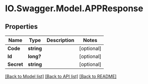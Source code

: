# IO.Swagger.Model.APPResponse
## Properties

Name | Type | Description | Notes
------------ | ------------- | ------------- | -------------
**Code** | **string** |  | [optional] 
**Id** | **long?** |  | [optional] 
**Secret** | **string** |  | [optional] 

[[Back to Model list]](../README.md#documentation-for-models) [[Back to API list]](../README.md#documentation-for-api-endpoints) [[Back to README]](../README.md)

